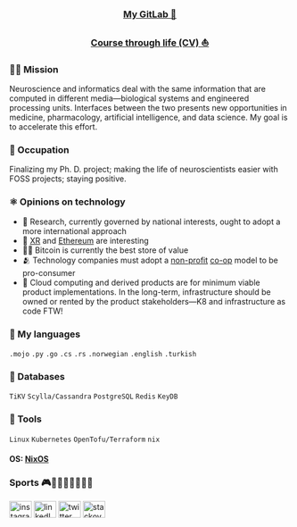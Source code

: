 <h3 align="center"><a href="https://gitlab.com/caniko">My GitLab 🦊</a></h3>

<h3 align="center"><a href="https://github.com/caniko/CourseOfLife/blob/trunk/cv-compressed.pdf">Course through life (CV) ⛵</a></h3>

### 🥷🏻 Mission
Neuroscience and informatics deal with the same information that are computed in different media—biological systems and engineered processing units. Interfaces between the two presents new opportunities in medicine, pharmacology, artificial intelligence, and data science. My goal is to accelerate this effort.

### 🔭 Occupation
Finalizing my Ph. D. project; making the life of neuroscientists easier with FOSS projects; staying positive.

### ⚛️ Opinions on technology
- 🔬 Research, currently governed by national interests, ought to adopt a more international approach
- 🤖 [XR](https://en.wikipedia.org/wiki/Extended_reality) and [Ethereum](https://en.wikipedia.org/wiki/Ethereum) are interesting
- 🫰🏻 Bitcoin is currently the best store of value
- 🫂 Technology companies must adopt a [non-profit](https://en.wikipedia.org/wiki/Nonprofit_organization) [co-op](https://en.wikipedia.org/wiki/Cooperative) model to be pro-consumer
- 💢 Cloud computing and derived products are for minimum viable product implementations. In the long-term, infrastructure should be owned or rented by the product stakeholders—K8 and infrastructure as code FTW!

### 💬 My languages
`.mojo` `.py` `.go` `.cs` `.rs` `.norwegian` `.english` `.turkish`

### 📀 Databases
`TiKV` `Scylla/Cassandra` `PostgreSQL` `Redis` `KeyDB`

### 🧰 Tools
`Linux` `Kubernetes` `OpenTofu/Terraform` `nix`

#### OS: [NixOS](https://nixos-and-flakes.thiscute.world/)

### Sports 🎮🏋️‍♂️🏄‍♂️🏃‍♂️🧗

<a href="https://www.instagram.com/caniko_ht/" target="blank"><img align="center" src="https://raw.githubusercontent.com/rahuldkjain/github-profile-readme-generator/master/src/images/icons/Social/instagram.svg" alt="instagram" height="30" width="40" /></a>
<a href="https://linkedin.com/in/canhtartanoglu" target="blank"><img align="center" src="https://raw.githubusercontent.com/rahuldkjain/github-profile-readme-generator/master/src/images/icons/Social/linked-in-alt.svg" alt="linkedIn" height="30" width="40" /></a>
<a href="https://twitter.com/canhtart" target="blank"><img align="center" src="https://raw.githubusercontent.com/rahuldkjain/github-profile-readme-generator/master/src/images/icons/Social/twitter.svg" alt="twitter" height="30" width="40" /></a>
<a href="https://stackoverflow.com/users/9793651" target="blank"><img align="center" src="https://raw.githubusercontent.com/rahuldkjain/github-profile-readme-generator/master/src/images/icons/Social/stack-overflow.svg" alt="stackoverflow" height="30" width="40" /></a>
